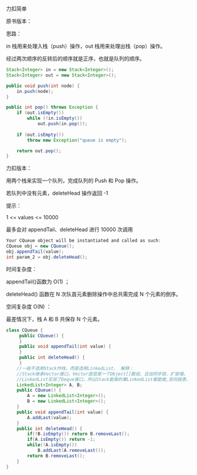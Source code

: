 力扣简单



原书版本：

思路：

in 栈用来处理入栈（push）操作，out 栈用来处理出栈（pop）操作。

经过两次顺序的反转后的顺序就是正序，也就是队列的顺序。

````java
Stack<Integer> in = new Stack<Integer>();
Stack<Integer> out = new Stack<Integer>();

public void push(int node) {
    in.push(node);
}

public int pop() throws Exception {
    if (out.isEmpty())
        while (!in.isEmpty())
            out.push(in.pop());
    
    if (out.isEmpty())
        throw new Exception("queue is empty");

    return out.pop();
}
````



力扣版本：

用两个栈来实现一个队列，完成队列的 Push 和 Pop 操作。 

若队列中没有元素，deleteHead 操作返回 -1 

提示：

1 <= values <= 10000

最多会对 appendTail、deleteHead 进行 10000 次调用

````java
Your CQueue object will be instantiated and called as such:
CQueue obj = new CQueue();
obj.appendTail(value);
int param_2 = obj.deleteHead();
````

时间复杂度： 

appendTail()函数为 O(1) ；

deleteHead() 函数在 N 次队首元素删除操作中总共需完成 N 个元素的倒序。

空间复杂度 O(N) ：

最差情况下，栈 A 和 B 共保存 N 个元素。


````java
class CQueue {
     public CQueue() {
     }
     public void appendTail(int value) {
     }
     public int deleteHead() {
     }
    //一般不选用Stack作栈，而是选用LinkedList， 解释：
    //Stack继承Vector接口，Vector底层是一个Object[]数组，且加同步锁，扩容慢。
    //LinkedList实现了Deque接口，所以Stack能做的事LinkedList都能做,双向链表，扩容容易点。
    LinkedList<Integer> A, B;
    public CQueue() {
        A = new LinkedList<Integer>();
        B = new LinkedList<Integer>();
    }
    public void appendTail(int value) {
        A.addLast(value);
    }
    public int deleteHead() {
        if(!B.isEmpty()) return B.removeLast();
        if(A.isEmpty()) return -1;
        while(!A.isEmpty())
            B.addLast(A.removeLast());
        return B.removeLast();
    }
}
````